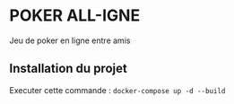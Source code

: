 # POKER ALL-IGNE
Jeu de poker en ligne entre amis 

## Installation du projet
Executer cette commande : `docker-compose up -d --build`
